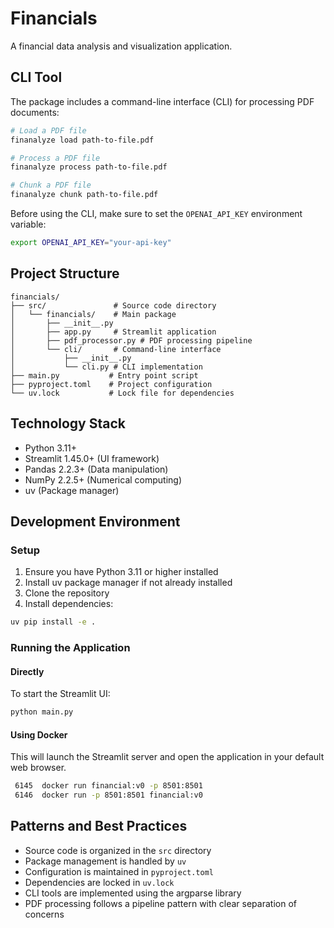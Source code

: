# Financials

A financial data analysis and visualization application.

## CLI Tool

The package includes a command-line interface (CLI) for processing PDF documents:

```bash
# Load a PDF file
finanalyze load path-to-file.pdf

# Process a PDF file
finanalyze process path-to-file.pdf

# Chunk a PDF file
finanalyze chunk path-to-file.pdf
```

Before using the CLI, make sure to set the `OPENAI_API_KEY` environment variable:

```bash
export OPENAI_API_KEY="your-api-key"
```

## Project Structure

```
financials/
├── src/               # Source code directory
│   └── financials/    # Main package
│       ├── __init__.py
│       ├── app.py     # Streamlit application
│       ├── pdf_processor.py # PDF processing pipeline
│       └── cli/       # Command-line interface
│           ├── __init__.py
│           └── cli.py # CLI implementation
├── main.py           # Entry point script
├── pyproject.toml    # Project configuration
└── uv.lock           # Lock file for dependencies
```

## Technology Stack

- Python 3.11+
- Streamlit 1.45.0+ (UI framework)
- Pandas 2.2.3+ (Data manipulation)
- NumPy 2.2.5+ (Numerical computing)
- uv (Package manager)

## Development Environment

### Setup

1. Ensure you have Python 3.11 or higher installed
2. Install uv package manager if not already installed
3. Clone the repository
4. Install dependencies:

```bash
uv pip install -e .
```

### Running the Application

#### Directly
To start the Streamlit UI:

```bash
python main.py
```

#### Using Docker
This will launch the Streamlit server and open the application in your default web browser.

```bash
 6145  docker run financial:v0 -p 8501:8501
 6146  docker run -p 8501:8501 financial:v0
 ```

## Patterns and Best Practices

- Source code is organized in the `src` directory
- Package management is handled by `uv`
- Configuration is maintained in `pyproject.toml`
- Dependencies are locked in `uv.lock`
- CLI tools are implemented using the argparse library
- PDF processing follows a pipeline pattern with clear separation of concerns
